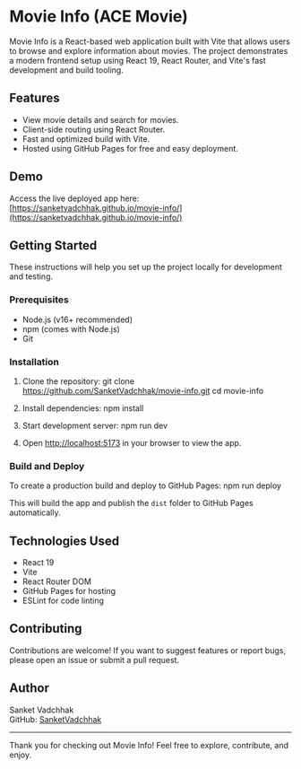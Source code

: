 # Movie Info (ACE Movie)


Movie Info is a React-based web application built with Vite that allows users to browse and explore information about movies. The project demonstrates a modern frontend setup using React 19, React Router, and Vite's fast development and build tooling.

## Features

- View movie details and search for movies.
- Client-side routing using React Router.
- Fast and optimized build with Vite.
- Hosted using GitHub Pages for free and easy deployment.

## Demo

Access the live deployed app here:  
[https://sanketvadchhak.github.io/movie-info/](https://sanketvadchhak.github.io/movie-info/)

## Getting Started

These instructions will help you set up the project locally for development and testing.

### Prerequisites

- Node.js (v16+ recommended)
- npm (comes with Node.js)
- Git

### Installation

1. Clone the repository:
git clone https://github.com/SanketVadchhak/movie-info.git
cd movie-info

2. Install dependencies:
npm install

3. Start development server:
npm run dev

4. Open [http://localhost:5173](http://localhost:5173) in your browser to view the app.

### Build and Deploy

To create a production build and deploy to GitHub Pages:
npm run deploy

This will build the app and publish the `dist` folder to GitHub Pages automatically.

## Technologies Used

- React 19
- Vite
- React Router DOM
- GitHub Pages for hosting
- ESLint for code linting

## Contributing

Contributions are welcome! If you want to suggest features or report bugs, please open an issue or submit a pull request.

## Author

Sanket Vadchhak  
GitHub: [SanketVadchhak](https://github.com/SanketVadchhak)

---

Thank you for checking out Movie Info! Feel free to explore, contribute, and enjoy.

